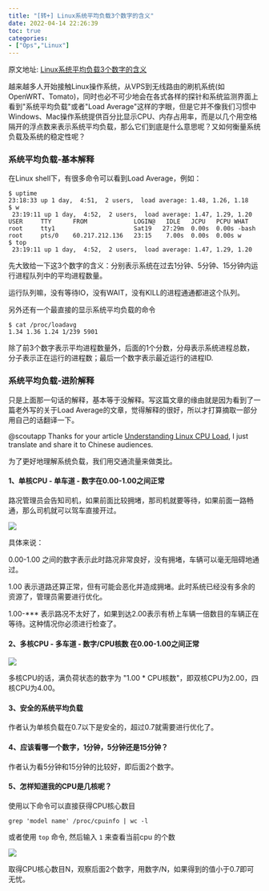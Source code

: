 ```yaml
---
title: "[转+] Linux系统平均负载3个数字的含义"
date: 2022-04-14 22:26:39
toc: true
categories:
- ["Ops","Linux"]
---
```


原文地址: [Linux系统平均负载3个数字的含义](https://www.slyar.com/blog/linux-load-average-three-numbers.html)

越来越多人开始接触Linux操作系统，从VPS到无线路由的刷机系统(如OpenWRT、Tomato)，同时也必不可少地会在各式各样的探针和系统监测界面上看到"系统平均负载"或者"Load Average"这样的字眼，但是它并不像我们习惯中Windows、Mac操作系统提供百分比显示CPU、内存占用率，而是以几个用空格隔开的浮点数来表示系统平均负载，那么它们到底是什么意思呢？又如何衡量系统负载及系统的稳定性呢？




### 系统平均负载-基本解释
在Linux shell下，有很多命令可以看到Load Average，例如：
```
$ uptime
23:18:33 up 1 day,  4:51,  2 users,  load average: 1.48, 1.26, 1.18
$ w
 23:19:11 up 1 day,  4:52,  2 users,  load average: 1.47, 1.29, 1.20
USER     TTY      FROM             LOGIN@   IDLE   JCPU   PCPU WHAT
root     tty1                      Sat19   27:29m  0.00s  0.00s -bash
root     pts/0    60.217.212.136   23:15    7.00s  0.00s  0.00s w
$ top
 23:19:11 up 1 day,  4:52,  2 users,  load average: 1.47, 1.29, 1.20
```
先大致给一下这3个数字的含义：分别表示系统在过去1分钟、5分钟、15分钟内运行进程队列中的平均进程数量。

运行队列嘛，没有等待IO，没有WAIT，没有KILL的进程通通都进这个队列。

另外还有一个最直接的显示系统平均负载的命令
```
$ cat /proc/loadavg
1.34 1.36 1.24 1/239 5901
```
除了前3个数字表示平均进程数量外，后面的1个分数，分母表示系统进程总数，分子表示正在运行的进程数；最后一个数字表示最近运行的进程ID.

### 系统平均负载-进阶解释
只是上面那一句话的解释，基本等于没解释。写这篇文章的缘由就是因为看到了一篇老外写的关于Load Average的文章，觉得解释的很好，所以才打算摘取一部分用自己的话翻译一下。

@scoutapp Thanks for your article [Understanding Linux CPU Load](http://blog.scoutapp.com/articles/2009/07/31/understanding-load-averages), I just translate and share it to Chinese audiences.

为了更好地理解系统负载，我们用交通流量来做类比。

#### 1、单核CPU - 单车道 - 数字在0.00-1.00之间正常
路况管理员会告知司机，如果前面比较拥堵，那司机就要等待，如果前面一路畅通，那么司机就可以驾车直接开过。

![](https://file.wulicode.com/yuque/202208/04/14/5744S3ElccKH.jpg?x-oss-process=image/resize,h_173)

具体来说：

0.00-1.00 之间的数字表示此时路况非常良好，没有拥堵，车辆可以毫无阻碍地通过。

1.00 表示道路还算正常，但有可能会恶化并造成拥堵。此时系统已经没有多余的资源了，管理员需要进行优化。

1.00-*** 表示路况不太好了，如果到达2.00表示有桥上车辆一倍数目的车辆正在等待。这种情况你必须进行检查了。

#### 2、多核CPU - 多车道 - 数字/CPU核数 在0.00-1.00之间正常
![](https://file.wulicode.com/yuque/202208/04/14/5744qPQ6alFZ.jpg?x-oss-process=image/resize,h_65)

多核CPU的话，满负荷状态的数字为 "1.00 * CPU核数"，即双核CPU为2.00，四核CPU为4.00。

#### 3、安全的系统平均负载
作者认为单核负载在0.7以下是安全的，超过0.7就需要进行优化了。

#### 4、应该看哪一个数字，1分钟，5分钟还是15分钟？
作者认为看5分钟和15分钟的比较好，即后面2个数字。

#### 5、怎样知道我的CPU是几核呢？
使用以下命令可以直接获得CPU核心数目
```
grep 'model name' /proc/cpuinfo | wc -l
```
或者使用 `top` 命令, 然后输入 `1` 来查看当前cpu 的个数

![](https://file.wulicode.com/yuque/202208/04/14/5745p5Vmv1K4.jpg?x-oss-process=image/resize,h_197)

取得CPU核心数目N，观察后面2个数字，用数字/N，如果得到的值小于0.7即可无忧。


